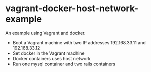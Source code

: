 vagrant-docker-host-network-example
===================================

An example using Vagrant and docker.

- Boot a Vagrant machine with two IP addresses 192.168.33.11 and 192.168.33.12
- Set docker in the Vagrant machine
- Docker containers uses host network
- Run one mysql container and two rails containers
